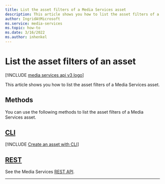 ```yaml
---
title: List the asset filters of a Media Services asset
description: This article shows you how to list the asset filters of a Media Services asset.
author: IngridAtMicrosoft
ms.service: media-services
ms.topic: how-to
ms.date: 3/16/2022
ms.author: inhenkel
---
```


# List the asset filters of an asset

[!INCLUDE [media services api v3 logo](./includes/v3-hr.md)]

This article shows you how to list the asset filters of a Media Services asset.

## Methods

You can use the following methods to list the asset filters of a Media Services asset.

## [CLI](#tab/cli/)

[!INCLUDE [Create an asset with CLI](./includes/task-list-asset-filters-cli.md)]

## [REST](#tab/rest/)

See the Media Services [REST API](/rest/api/media/asset-filters/list).

---
